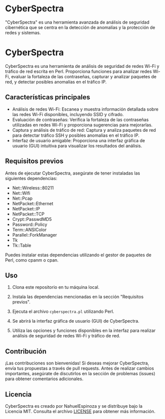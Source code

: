 # CyberSpectra
 "CyberSpectra" es una herramienta avanzada de análisis de seguridad cibernética que se centra en la detección de anomalías y la protección de redes y sistemas.
# CyberSpectra

CyberSpectra es una herramienta de análisis de seguridad de redes Wi-Fi y tráfico de red escrita en Perl. Proporciona funciones para analizar redes Wi-Fi, evaluar la fortaleza de las contraseñas, capturar y analizar paquetes de red, y detectar posibles anomalías en el tráfico IP.

## Características principales

- Análisis de redes Wi-Fi: Escanea y muestra información detallada sobre las redes Wi-Fi disponibles, incluyendo SSID y cifrado.
- Evaluación de contraseñas: Verifica la fortaleza de las contraseñas utilizadas en redes Wi-Fi y proporciona sugerencias para mejorarlas.
- Captura y análisis de tráfico de red: Captura y analiza paquetes de red para detectar tráfico SSH y posibles anomalías en el tráfico IP.
- Interfaz de usuario amigable: Proporciona una interfaz gráfica de usuario (GUI) intuitiva para visualizar los resultados del análisis.

## Requisitos previos

Antes de ejecutar CyberSpectra, asegúrate de tener instaladas las siguientes dependencias:

- Net::Wireless::80211
- Net::Wifi
- Net::Pcap
- NetPacket::Ethernet
- NetPacket::IP
- NetPacket::TCP
- Crypt::PasswdMD5
- Password::Policy
- Term::ANSIColor
- Parallel::ForkManager
- Tk
- Tk::Table

Puedes instalar estas dependencias utilizando el gestor de paquetes de Perl, como cpanm o cpan.

## Uso

1. Clona este repositorio en tu máquina local.
2. Instala las dependencias mencionadas en la sección "Requisitos previos".
3. Ejecuta el archivo `cyberspectra.pl` utilizando Perl.

4. Se abrirá la interfaz gráfica de usuario (GUI) de CyberSpectra.
5. Utiliza las opciones y funciones disponibles en la interfaz para realizar análisis de seguridad de redes Wi-Fi y tráfico de red.

## Contribución

¡Las contribuciones son bienvenidas! Si deseas mejorar CyberSpectra, envía tus propuestas a través de pull requests. Antes de realizar cambios importantes, asegúrate de discutirlos en la sección de problemas (issues) para obtener comentarios adicionales.

## Licencia

CyberSpectra es creado por NahuelEspinoza y se distribuye bajo la Licencia MIT. Consulta el archivo [LICENSE](LICENSE) para obtener más información.

